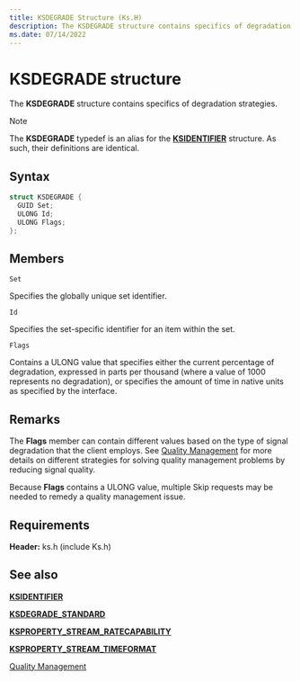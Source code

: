 ```yaml
---
title: KSDEGRADE Structure (Ks.H)
description: The KSDEGRADE structure contains specifics of degradation strategies.
ms.date: 07/14/2022
---
```


# KSDEGRADE structure

The **KSDEGRADE** structure contains specifics of degradation strategies.

> [!NOTE]
> The **KSDEGRADE** typedef is an alias for the [**KSIDENTIFIER**](/windows-hardware/drivers/ddi/ks/ns-ks-ksidentifier) structure. As such, their definitions are identical.

## Syntax

``` c++
struct KSDEGRADE {
  GUID Set;
  ULONG Id;
  ULONG Flags;
};
```

## Members

`Set`  

Specifies the globally unique set identifier.

`Id`

Specifies the set-specific identifier for an item within the set.

`Flags`

Contains a ULONG value that specifies either the current percentage of degradation, expressed in parts per thousand (where a value of 1000 represents no degradation), or specifies the amount of time in native units as specified by the interface.

## Remarks

The **Flags** member can contain different values based on the type of signal degradation that the client employs. See [Quality Management](./quality-management.md) for more details on different strategies for solving quality management problems by reducing signal quality.

Because **Flags** contains a ULONG value, multiple Skip requests may be needed to remedy a quality management issue.

## Requirements

**Header:** ks.h (include Ks.h)

## See also

[**KSIDENTIFIER**](/windows-hardware/drivers/ddi/ks/ns-ks-ksidentifier)

[**KSDEGRADE_STANDARD**](/windows-hardware/drivers/ddi/ks/ne-ks-ksdegrade_standard)

[**KSPROPERTY_STREAM_RATECAPABILITY**](./ksproperty-stream-ratecapability.md)

[**KSPROPERTY_STREAM_TIMEFORMAT**](./ksproperty-stream-timeformat.md)

[Quality Management](./quality-management.md)
